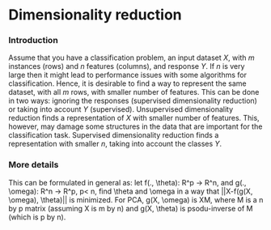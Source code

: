 # Dimensionality reduction

### Introduction

Assume that you have a classification problem, an input dataset $X$, with $m$ instances \(rows\) and $n$ features \(columns\), and response $Y$. If $n$ is very large then it might lead to performance issues with some algorithms for classification. Hence, it is desirable to find a way to represent the same dataset, with all $m$ rows, with smaller number of features. This can be done in two ways: ignoring the responses \(supervised dimensionality reduction\) or taking into account $Y$ \(supervised\). Unsupervised dimensionality reduction finds a representation of $X$ with smaller number of features. This, however, may damage some structures in the data that are important for the classification task. Supervised dimensionality reduction finds a representation with smaller $n$, taking into account the classes $Y$.

### More details

This can be formulated in general as: let f\(., \theta\): R^p -&gt; R^n, and g\(., \omega\): R^n -&gt; R^p, p&lt; n, find \theta and \omega in a way that \|\|X-f\(g\(X, \omega\), \theta\)\|\| is minimized. For PCA, g\(X, \omega\) is XM, where M is a n by p matrix \(assuming X is m by n\) and g\(X, \theta\) is psodu-inverse of M \(which is p by n\).

